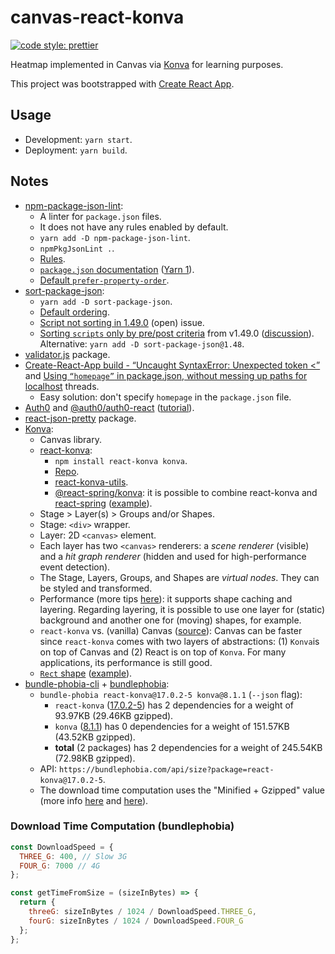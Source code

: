# canvas-react-konva

[![code style: prettier](https://img.shields.io/badge/code_style-prettier-ff69b4.svg?style=flat-square)](https://github.com/prettier/prettier)

Heatmap implemented in Canvas via [Konva](https://konvajs.org/) for learning purposes.

This project was bootstrapped with [Create React App](https://github.com/facebook/create-react-app).

## Usage

- Development: `yarn start`.
- Deployment: `yarn build`.

## Notes

- [npm-package-json-lint](https://npmpackagejsonlint.org/):
  - A linter for `package.json` files.
  - It does not have any rules enabled by default.
  - `yarn add -D npm-package-json-lint`.
  - `npmPkgJsonLint .`.
  - [Rules](https://npmpackagejsonlint.org/docs/en/rules).
  - [`package.json` documentation](https://docs.npmjs.com/cli/v7/configuring-npm/package-json) ([Yarn 1](https://classic.yarnpkg.com/en/docs/package-json/)).
  - [Default `prefer-property-order`](https://npmpackagejsonlint.org/docs/en/rules/package-json-properties/prefer-property-order).
- [sort-package-json](https://github.com/keithamus/sort-package-json):
  - `yarn add -D sort-package-json`.
  - [Default ordering](https://github.com/keithamus/sort-package-json/blob/master/defaultRules.md).
  - [Script not sorting in 1.49.0](https://github.com/keithamus/sort-package-json/issues/220) (open) issue.
  - [Sorting `scripts` only by pre/post criteria](https://github.com/keithamus/sort-package-json/releases/tag/v1.49.0) from v1.49.0 ([discussion](https://github.com/keithamus/sort-package-json/pull/206)). Alternative: `yarn add -D sort-package-json@1.48`.
- [validator.js](https://github.com/validatorjs/validator.js) package.
- [Create-React-App build - “Uncaught SyntaxError: Unexpected token <”](https://stackoverflow.com/questions/54340240/create-react-app-build-uncaught-syntaxerror-unexpected-token) and [Using `“homepage”` in package.json, without messing up paths for localhost](https://stackoverflow.com/questions/43011207/using-homepage-in-package-json-without-messing-up-paths-for-localhost) threads.
  - Easy solution: don't specify `homepage` in the `package.json` file.
- [Auth0](https://auth0.com/) and [@auth0/auth0-react](https://github.com/auth0/auth0-react/) ([tutorial](https://youtu.be/MqczHS3Z2bc)).
- [react-json-pretty](https://www.npmjs.com/package/react-json-pretty) package.
- [Konva](https://konvajs.org/):
  - Canvas library.
  - [react-konva](https://konvajs.org/docs/react/Intro.html):
    - `npm install react-konva konva`.
    - [Repo](https://github.com/konvajs/react-konva).
    - [react-konva-utils](https://www.npmjs.com/package/react-konva-utils).
    - [@react-spring/konva](https://www.npmjs.com/package/@react-spring/konva): it is possible to combine react-konva and [react-spring](https://react-spring.io/) ([example](https://konvajs.org/docs/react/Complex_Animations.html)).
  - Stage > Layer(s) > Groups and/or Shapes.
  - Stage: `<div>` wrapper.
  - Layer: 2D `<canvas>` element.
  - Each layer has two `<canvas>` renderers: a _scene renderer_ (visible) and a _hit graph renderer_ (hidden and used for high-performance event detection).
  - The Stage, Layers, Groups, and Shapes are _virtual nodes_. They can be styled and transformed.
  - Performance (more tips [here](https://konvajs.org/docs/performance/All_Performance_Tips.html)): it supports shape caching and layering. Regarding layering, it is possible to use one layer for (static) background and another one for (moving) shapes, for example.
  - `react-konva` vs. (vanilla) Canvas ([source](https://konvajs.org/docs/react/index.html)): Canvas can be faster since `react-konva` comes with two layers of abstractions: (1) `Konva`is on top of Canvas and (2) React is on top of `Konva`. For many applications, its performance is still good.
  - [`Rect` shape](https://konvajs.org/docs/shapes/Rect.html) ([example](https://konvajs.org/docs/react/Shapes.html)).
- [bundle-phobia-cli](https://github.com/AdrieanKhisbe/bundle-phobia-cli) + [bundlephobia](https://bundlephobia.com/):
  - `bundle-phobia react-konva@17.0.2-5 konva@8.1.1` (`--json` flag):
    - `react-konva` ([17.0.2-5](https://bundlephobia.com/package/react-konva@17.0.2-5)) has 2 dependencies for a weight of 93.97KB (29.46KB gzipped).
    - `konva` ([8.1.1](https://bundlephobia.com/package/konva@8.1.1)) has 0 dependencies for a weight of 151.57KB (43.52KB gzipped).
    - **total** (2 packages) has 2 dependencies for a weight of 245.54KB (72.98KB gzipped).
  - API: `https://bundlephobia.com/api/size?package=react-konva@17.0.2-5`.
  - The download time computation uses the "Minified + Gzipped" value (more info [here](https://github.com/pastelsky/bundlephobia/blob/bundlephobia/pages/package/%5B...packageString%5D/ResultPage.js#L371) and [here](https://github.com/pastelsky/bundlephobia/blob/bundlephobia/utils/index.js#L46)).

### Download Time Computation (bundlephobia)

```javascript
const DownloadSpeed = {
  THREE_G: 400, // Slow 3G
  FOUR_G: 7000 // 4G
};

const getTimeFromSize = (sizeInBytes) => {
  return {
    threeG: sizeInBytes / 1024 / DownloadSpeed.THREE_G,
    fourG: sizeInBytes / 1024 / DownloadSpeed.FOUR_G
  };
};
```
